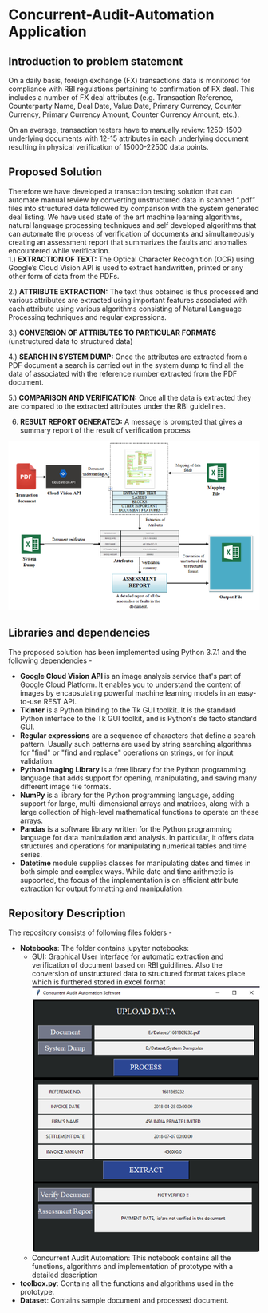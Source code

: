 # Concurrent-Audit-Automation Application
## Introduction to problem statement

On a daily basis, foreign exchange (FX) transactions data is monitored for compliance with RBI regulations pertaining to confirmation of FX deal. This includes a number of FX deal attributes (e.g. Transaction Reference,  Counterparty Name, Deal Date, Value Date, Primary Currency, Counter Currency, Primary Currency Amount, Counter Currency Amount, etc.). 

On an average, transaction testers have to manually review:
1250-1500 underlying documents with 12-15 attributes in each underlying document resulting in physical verification of 15000-22500 data points.

## Proposed Solution
Therefore we have developed a transaction testing solution that can automate manual review by converting unstructured data in scanned “.pdf” files into structured data followed by comparison with the system generated deal listing.
We have used state of the art machine learning algorithms, natural language processing techniques and self developed algorithms that can automate the process of verification of documents and simultaneously creating an assessment report that summarizes the faults and anomalies encountered while verification.<br>
1.) <b>EXTRACTION OF TEXT:</b> The Optical Character Recognition (OCR) using Google’s Cloud Vision API is used to extract handwritten, printed or any other form of data from the PDFs.<br> 

2.) <b>ATTRIBUTE EXTRACTION:</b> The text thus obtained is thus processed and various attributes  are extracted using important features associated with each attribute using various algorithms consisting of Natural Language Processing techniques and regular expressions.<br>

3.) <b>CONVERSION OF ATTRIBUTES TO PARTICULAR FORMATS</b> (unstructured data to structured data)<br>

4.) <b>SEARCH IN SYSTEM DUMP:</b>  Once the attributes are extracted from a PDF document a search is carried out in the system dump to find all the data of associated with the reference number extracted from the PDF document.<br>

5.) <b>COMPARISON AND VERIFICATION:</b> Once all the data is extracted they are compared to the extracted attributes under the RBI guidelines.<br>

6) <b>RESULT REPORT GENERATED:</b> A message is prompted that gives a summary report of the result of verification process




![Flow diagram](./figures/Flow_diagram.PNG)



## Libraries and dependencies
The proposed solution has been implemented using Python 3.7.1 and the following dependencies - 
* <b>Google Cloud Vision API </b> is an image analysis service that's part of Google Cloud Platform. It enables you to understand the content of images by encapsulating powerful machine learning models in an easy-to-use REST API. 
* <b>Tkinter</b> is a Python binding to the Tk GUI toolkit. It is the standard Python interface to the Tk GUI toolkit, and is Python's de facto standard GUI. 
* <b>Regular expressions</b> are a sequence of characters that define a search pattern. Usually such patterns are used by string searching algorithms for "find" or "find and replace" operations on strings, or for input validation.
* <b>Python Imaging Library</b> is a free library for the Python programming language that adds support for opening, manipulating, and saving many different image file formats. 
* <b>NumPy</b> is a library for the Python programming language, adding support for large, multi-dimensional arrays and matrices, along with a large collection of high-level mathematical functions to operate on these arrays.
* <b>Pandas</b> is a software library written for the Python programming language for data manipulation and analysis. In particular, it offers data structures and operations for manipulating numerical tables and time series.
* <b>Datetime</b> module supplies classes for manipulating dates and times in both simple and complex ways. While date and time arithmetic is supported, the focus of the implementation is on efficient attribute extraction for output formatting and manipulation.


## Repository Description
The repository consists of following files folders -
* <b>Notebooks</b>: The folder contains jupyter notebooks:
  - GUI: Graphical User Interface for automatic extraction and verification of document based on RBI guidilines. Also the conversion of unstructured data to structured format takes place which is furthered stored in excel format  
  ![GUI](./figures/gui.PNG)
  - Concurrent Audit Automation: This notebook contains all the functions, algorithms and implementation of prototype with a detailed description
* <b>toolbox.py</b>: Contains all the functions and algorithms used in the prototype.
* <b>Dataset</b>: Contains sample document and processed document.


